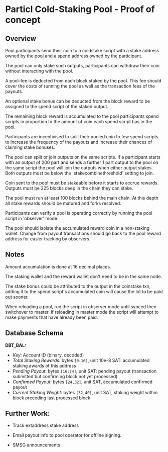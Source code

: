 
# Particl Cold-Staking Pool - Proof of concept

## Overview

Pool participants send their coin to a coldstake script with a stake
address owned by the pool and a spend address owned by the participant.

The pool can only stake such outputs, participants can withdraw their
coin without interacting with the pool.


A pool-fee is deducted from each block staked by the pool. This fee
should cover the costs of running the pool as well as the transaction
fees of the payouts.

An optional stake bonus can be deducted from the block reward to be
assigned to the spend script of the staked output.

The remaining block reward is accumulated to the pool participants
spend scripts in proportion to the amount of coin each spend script has
in the pool.


Participants are incentivised to split their pooled coin to few spend
scripts to increase the frequency of the payouts and increase their
chances of claiming stake bonuses.

The pool can split or join outputs on the same scripts.  If a
participant starts with an output of 200 part and sends a further 1
part output to the pool on the same script the pool will join the
outputs when either output stakes. Both outputs must be below the
'stakecombinethreshold' setting to join.


Coin sent to the pool must be stakeable before it starts to accrue
rewards. Outputs must be 225 blocks deep in the chain they can stake.





The pool must run at least 100 blocks behind the main chain.  At this
depth all stake rewards should be matured and forks resolved.


Participants can verify a pool is operating correctly by running the
pool script in 'observer' mode.


The pool should isolate the accumulated reward coin in a non-staking
wallet. Change from payout transactions should go back to the pool
reward address for easier tracking by observers.


## Notes

Amount accumulation is done at 16 decimal places.

The staking wallet and the reward wallet don't need to be in the same
node.

The stake bonus could be attributed to the output in the coinstake txn,
adding it to the spend script's accumulated coin will cause the lot to
be paid out sooner.


When reloading a pool, run the script in observer mode until synced
then switchover to master. If reloading in master mode the script will
attempt to make payments that have already been paid.

## Database Schema

**DBT_BAL:**
- *Key*: Account ID (binary, decoded)
- *Total Staking Rewards*: bytes `[0:16]`, unit 10e-8 SAT: accumulated
staking awards of this address
- *Pending Payout*: bytes `[16:24]`, unit SAT: pending payout (transaction
 submitted but confirming block not yet processed)
- *Confirmed Payout*: bytes `[24,32]`, unit SAT, accumulated confirmed payout
- *Current Staking Weight*: bytes `[32,40]`, unit SAT, staking weight within
 block preceding last processed block


## Further Work:

- Track extaddress stake address

- Email payout info to pool operator for offline signing.

- SMSG announcements
